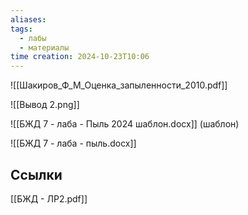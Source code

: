 ```yaml
---
aliases: 
tags:
  - лабы
  - материалы
time creation: 2024-10-23T10:06
---
```

![[Шакиров_Ф_М_Оценка_запыленности_2010.pdf]]

![[Вывод 2.png]]

![[БЖД 7 - лаба - Пыль 2024 шаблон.docx]] (шаблон)

![[БЖД 7 - лаба - пыль.docx]]
## Ссылки

[[БЖД - ЛР2.pdf]]